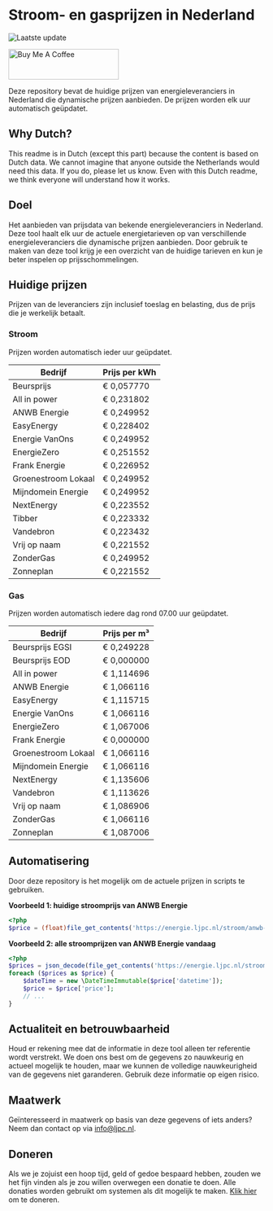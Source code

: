 # Stroom- en gasprijzen in Nederland

![Laatste update](https://img.shields.io/badge/laatste%20update-2024--02--29%2013%3A00%20CET-brightgreen)

<a href="https://www.buymeacoffee.com/Lars-" target="_blank"><img src="https://cdn.buymeacoffee.com/buttons/v2/default-orange.png" alt="Buy Me A Coffee" height="60" style="height: 60px !important;width: 217px !important;" ></a>

Deze repository bevat de huidige prijzen van energieleveranciers in Nederland die dynamische prijzen aanbieden. De prijzen worden elk uur automatisch geüpdatet.

## Why Dutch?

This readme is in Dutch (except this part) because the content is based on Dutch data. We cannot imagine that anyone outside the Netherlands would need this data. If you do, please let us know. Even with this Dutch readme, we think
everyone will understand how it works.

## Doel

Het aanbieden van prijsdata van bekende energieleveranciers in Nederland. Deze tool haalt elk uur de actuele energietarieven op van verschillende energieleveranciers die dynamische prijzen aanbieden. Door gebruik te maken van deze tool
krijg je een overzicht van de huidige tarieven en kun je beter inspelen op prijsschommelingen.

## Huidige prijzen

Prijzen van de leveranciers zijn inclusief toeslag en belasting, dus de prijs die je werkelijk betaalt.

### Stroom

Prijzen worden automatisch ieder uur geüpdatet.

 Bedrijf | Prijs per kWh 
---------|---------------
Beursprijs | € 0,057770
All in power | € 0,231802
ANWB Energie | € 0,249952
EasyEnergy | € 0,228402
Energie VanOns | € 0,249952
EnergieZero | € 0,251552
Frank Energie | € 0,226952
Groenestroom Lokaal | € 0,249952
Mijndomein Energie | € 0,249952
NextEnergy | € 0,223552
Tibber | € 0,223332
Vandebron | € 0,223432
Vrij op naam | € 0,221552
ZonderGas | € 0,249952
Zonneplan | € 0,221552


### Gas

Prijzen worden automatisch iedere dag rond 07.00 uur geüpdatet.

 Bedrijf | Prijs per m³ 
---------|--------------
Beursprijs EGSI | € 0,249228
Beursprijs EOD | € 0,000000
All in power | € 1,114696
ANWB Energie | € 1,066116
EasyEnergy | € 1,115715
Energie VanOns | € 1,066116
EnergieZero | € 1,067006
Frank Energie | € 0,000000
Groenestroom Lokaal | € 1,066116
Mijndomein Energie | € 1,066116
NextEnergy | € 1,135606
Vandebron | € 1,113626
Vrij op naam | € 1,086906
ZonderGas | € 1,066116
Zonneplan | € 1,087006


## Automatisering

Door deze repository is het mogelijk om de actuele prijzen in scripts te gebruiken.

**Voorbeeld 1: huidige stroomprijs van ANWB Energie**

```php
<?php
$price = (float)file_get_contents('https://energie.ljpc.nl/stroom/anwb-energie-nu.txt');

```

**Voorbeeld 2: alle stroomprijzen van ANWB Energie vandaag**

```php
<?php
$prices = json_decode(file_get_contents('https://energie.ljpc.nl/stroom/all-in-power-vandaag.json'),true);
foreach ($prices as $price) {
    $dateTime = new \DateTimeImmutable($price['datetime']);
    $price = $price['price'];
    // ...
}
```

## Actualiteit en betrouwbaarheid

Houd er rekening mee dat de informatie in deze tool alleen ter referentie wordt verstrekt. We doen ons best om de gegevens zo nauwkeurig en actueel mogelijk te houden, maar we kunnen de volledige nauwkeurigheid van de gegevens niet
garanderen. Gebruik deze informatie op eigen risico.

## Maatwerk

Geïnteresseerd in maatwerk op basis van deze gegevens of iets anders? Neem dan contact op
via [info@ljpc.nl](mailto:info@ljpc.nl?subject=Energie%20prijzen).

## Doneren

Als we je zojuist een hoop tijd, geld of gedoe bespaard hebben, zouden we het fijn vinden als je zou willen overwegen een
donatie te doen. Alle donaties worden gebruikt om systemen als dit mogelijk te
maken. [Klik hier](https://www.buymeacoffee.com/Lars-) om te doneren.
